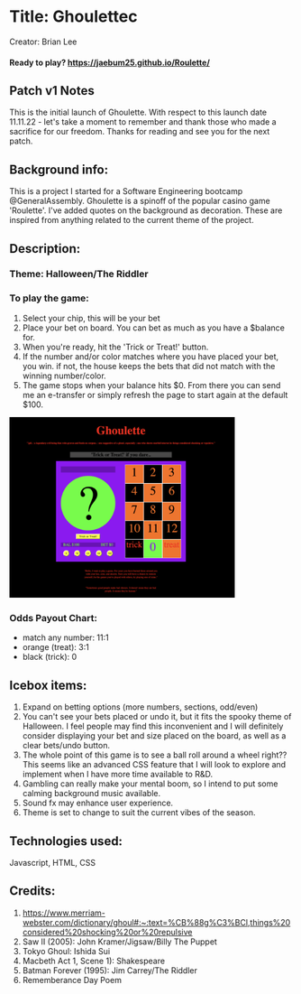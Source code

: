 # Title: Ghoulettec
Creator: Brian Lee

#### Ready to play? https://jaebum25.github.io/Roulette/

## Patch v1 Notes

This is the initial launch of Ghoulette. With respect to this launch date 11.11.22 - let's take a moment to remember and thank those who made a sacrifice for our freedom. Thanks for reading and see you for the next patch.

## Background info:

This is a project I started for a Software Engineering bootcamp @GeneralAssembly.
Ghoulette is a spinoff of the popular casino game 'Roulette'.
I've added quotes on the background as decoration. These are inspired from anything related to the current theme of the project.

## Description:

### Theme: Halloween/The Riddler

### To play the game:

1. Select your chip, this will be your bet
2. Place your bet on board. You can bet as much as you have a $balance for.
3. When you're ready, hit the 'Trick or Treat!' button.
4. If the number and/or color matches where you have placed your bet, you win. if not, the house keeps the bets that did not match with the winning number/color.
5. The game stops when your balance hits $0. From there you can send me an e-transfer or simply refresh the page to start again at the default $100.

<img src="Screen Shot 2022-11-11 at 8.51.08 AM.png" width="400">



### Odds Payout Chart:

- match any number: 11:1
- orange (treat): 3:1
- black (trick): 0

## Icebox items:

1. Expand on betting options (more numbers, sections, odd/even)
2. You can't see your bets placed or undo it, but it fits the spooky theme of Halloween. I feel people may find this inconvenient and I will definitely consider displaying your bet and size placed on the board, as well as a clear bets/undo button.
3. The whole point of this game is to see a ball roll around a wheel right?? This seems like an advanced CSS feature that I will look to explore and implement when I have more time available to R&D.
4. Gambling can really make your mental boom, so I intend to put some calming background music available.
5. Sound fx may enhance user experience.
6. Theme is set to change to suit the current vibes of the season.


## Technologies used:

Javascript, HTML, CSS

## Credits:

1. https://www.merriam-webster.com/dictionary/ghoul#:~:text=%CB%88g%C3%BCl,things%20considered%20shocking%20or%20repulsive
2. Saw II (2005): John Kramer/Jigsaw/Billy The Puppet
3. Tokyo Ghoul: Ishida Sui
4. Macbeth Act 1, Scene 1): Shakespeare
5. Batman Forever (1995): Jim Carrey/The Riddler
6. Rememberance Day Poem